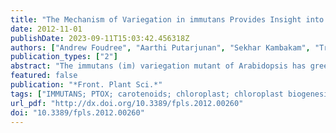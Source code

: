 ```yaml
---
title: "The Mechanism of Variegation in immutans Provides Insight into Chloroplast Biogenesis"
date: 2012-11-01
publishDate: 2023-09-11T15:03:42.456318Z
authors: ["Andrew Foudree", "Aarthi Putarjunan", "Sekhar Kambakam", "Trevor Nolan", "Jenna Fussell", "Gennady Pogorelko", "Steve Rodermel"]
publication_types: ["2"]
abstract: "The immutans (im) variegation mutant of Arabidopsis has green and white-sectored leaves due to the absence of fully functional plastid terminal oxidase (PTOX), a plastoquinol oxidase in thylakoid membranes. PTOX appears to be at the nexus of a growing number of biochemical pathways in the plastid, including carotenoid biosynthesis, PSI cyclic electron flow, and chlororespiration. During the early steps of chloroplast biogenesis, PTOX serves as an alternate electron sink and is a prime determinant of the redox poise of the developing photosynthetic apparatus. Whereas a lack of PTOX causes the formation of photooxidized plastids in the white sectors of im, compensating mechanisms allow the green sectors to escape the effects of the mutation. This manuscript provides an update on PTOX, the mechanism of im variegation, and findings about im compensatory mechanisms."
featured: false
publication: "*Front. Plant Sci.*"
tags: ["IMMUTANS; PTOX; carotenoids; chloroplast; chloroplast biogenesis; photosynthesis; retrograde signaling; variegation"]
url_pdf: "http://dx.doi.org/10.3389/fpls.2012.00260"
doi: "10.3389/fpls.2012.00260"
---
```


